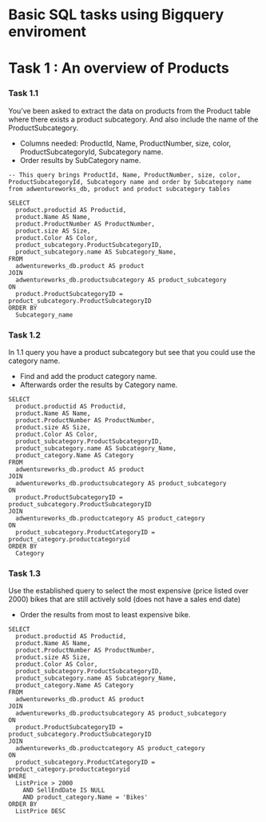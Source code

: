 # Basic SQL tasks using Bigquery enviroment
# Task 1 : An overview of Products
###  Task 1.1 
You’ve been asked to extract the data on products from the Product table where there exists a product subcategory. And also include the name of the ProductSubcategory.

  - Columns needed: ProductId, Name, ProductNumber, size, color, ProductSubcategoryId, Subcategory name.
  - Order results by SubCategory name.

```
-- This query brings ProductId, Name, ProductNumber, size, color, ProductSubcategoryId, Subcategory name and order by Subcategory name from adwentureworks_db, product and product subcategory tables

SELECT	
  product.productid AS Productid,	
  product.Name AS Name,	
  product.ProductNumber AS ProductNumber,	
  product.size AS Size,	
  product.Color AS Color,	
  product_subcategory.ProductSubcategoryID,	
  product_subcategory.name AS Subcategory_Name,	
FROM	
  adwentureworks_db.product AS product	
JOIN	
  adwentureworks_db.productsubcategory AS product_subcategory	
ON	
  product.ProductSubcategoryID = product_subcategory.ProductSubcategoryID	
ORDER BY	
  Subcategory_name
```

###  Task 1.2 

In 1.1 query you have a product subcategory but see that you could use the category name.

  - Find and add the product category name.
  - Afterwards order the results by Category name.

```
SELECT
  product.productid AS Productid,
  product.Name AS Name,
  product.ProductNumber AS ProductNumber,
  product.size AS Size,
  product.Color AS Color,
  product_subcategory.ProductSubcategoryID,
  product_subcategory.name AS Subcategory_Name,
  product_category.Name AS Category
FROM
  adwentureworks_db.product AS product
JOIN
  adwentureworks_db.productsubcategory AS product_subcategory
ON
  product.ProductSubcategoryID = product_subcategory.ProductSubcategoryID
JOIN
  adwentureworks_db.productcategory AS product_category
ON
  product_subcategory.ProductCategoryID = product_category.productcategoryid
ORDER BY
  Category
```
###  Task 1.3

Use the established query to select the most expensive (price listed over 2000) bikes that are still actively sold (does not have a sales end date)

  - Order the results from most to least expensive bike.

```
SELECT
  product.productid AS Productid,
  product.Name AS Name,
  product.ProductNumber AS ProductNumber,
  product.size AS Size,
  product.Color AS Color,
  product_subcategory.ProductSubcategoryID,
  product_subcategory.name AS Subcategory_Name,
  product_category.Name AS Category
FROM
  adwentureworks_db.product AS product
JOIN
  adwentureworks_db.productsubcategory AS product_subcategory
ON
  product.ProductSubcategoryID = product_subcategory.ProductSubcategoryID
JOIN
  adwentureworks_db.productcategory AS product_category
ON
  product_subcategory.ProductCategoryID = product_category.productcategoryid
WHERE
  ListPrice > 2000
    AND SellEndDate IS NULL
    AND product_category.Name = 'Bikes'
ORDER BY
  ListPrice DESC
```



